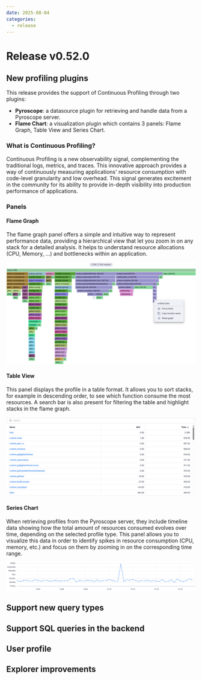 ```yaml
---
date: 2025-08-04
categories:
  - release
---
```


# Release v0.52.0

## New profiling plugins

This release provides the support of Continuous Profiling through two plugins:

- **Pyroscope**: a datasource plugin for retrieving and handle data from a Pyroscope server.
- **Flame Chart**: a visualization plugin which contains 3 panels: Flame Graph, Table View and Series Chart.

### What is Continuous Profiling?

Continuous Profiling is a new observability signal, complementing the traditional logs, metrics, and traces. This innovative approach provides a way of continuously measuring applications' resource consumption with code-level granularity and low overhead. This signal generates excitement in the community for its ability to provide in-depth visibility into production performance of applications.

### Panels

#### Flame Graph

The flame graph panel offers a simple and intuitive way to represent performance data, providing a hierarchical view that let you zoom in on any stack for a detailed analysis. It helps to understand resource allocations (CPU, Memory, ...) and bottlenecks within an application.

![Flame Graph Panel](../../assets/images/blog/v052/flame-graph-panel.png)

#### Table View

This panel displays the profile in a table format. It allows you to sort stacks, for example in descending order, to see which function consume the most resources. A search bar is also present for filtering the table and highlight stacks in the flame graph.

![Table View Panel](../../assets/images/blog/v052/table-view-panel.png)

#### Series Chart

When retrieving profiles from the Pyroscope server, they include timeline data showing how the total amount of resources consumed evolves over time, depending on the selected profile type. This panel allows you to visualize this data in order to identify spikes in resource consumption (CPU, memory, etc.) and focus on them by zooming in on the corresponding time range.

![Series Chart Panel](../../assets/images/blog/v052/series-chart-panel.png)

## Support new query types

## Support SQL queries in the backend

## User profile

## Explorer improvements
